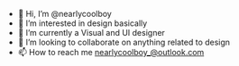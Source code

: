 - 👋 Hi, I’m @nearlycoolboy
- 👀 I’m interested in design basically
- 🌱 I’m currently a Visual and UI designer
- 💞️ I’m looking to collaborate on anything related to design
- 📫 How to reach me nearlycoolboy_@outlook.com

<!---
nearlycoolboy/nearlycoolboy is a ✨ special ✨ repository because its `README.md` (this file) appears on your GitHub profile.
You can click the Preview link to take a look at your changes.
--->
